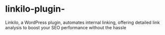 # linkilo-plugin-
Linkilo, a WordPress plugin, automates internal linking, offering detailed link analysis to boost your SEO performance without the hassle
